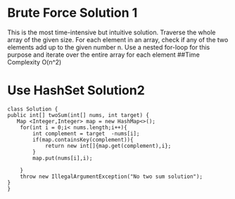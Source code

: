 

# Brute Force Solution 1
This is the most time-intensive but intuitive solution. Traverse the whole array of the given size. For each element in an array, 
check if any of the two elements add up to the given number n. 
Use a nested for-loop for this purpose and iterate over the entire array for each element
##Time Complexity O(n^2)

# Use HashSet Solution2
```
class Solution {
public int[] twoSum(int[] nums, int target) {
   Map <Integer,Integer> map = new HashMap<>();
    for(int i = 0;i< nums.length;i++){
        int complement = target  -nums[i];
        if(map.containsKey(complement)){
            return new int[]{map.get(complement),i};
        }
        map.put(nums[i],i);
        
    }
    throw new IllegalArgumentException("No two sum solution");
}
}
```
